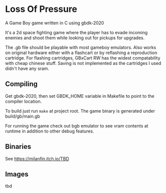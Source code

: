 # Loss Of Pressure

A Game Boy game written in C using gbdk-2020

It's a 2d space fighting game where the player has to evade incoming enemies and shoot them while looking out for pickups for upgrades.

The .gb file should be playable with most gameboy emulators. 
Also works on original hardware either with a flashcart or by reflashing a reproduction cartridge. 
For flashing cartridges, GBxCart RW has the widest compatability with cheap chinese stuff.
Saving is not implemented as the cartridges I used didn't have any sram.

## Compiling

Get gbdk-2020, then set GBDK_HOME variable in Makefile to point to the compiler location.

To build just run `make` at project root. The game binary is generated under build/gb/<name>main.gb

For running the game check out bgb emulator to see vram contents at runtime in addition to other debug features.

## Binaries

See https://milanfin.itch.io/TBD

## Images

tbd
